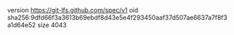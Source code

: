 version https://git-lfs.github.com/spec/v1
oid sha256:9dfd66f3a3613b69ebdf8d43e5e4f293450aaf37d507ae6637a7f8f3a1d64e52
size 4043
